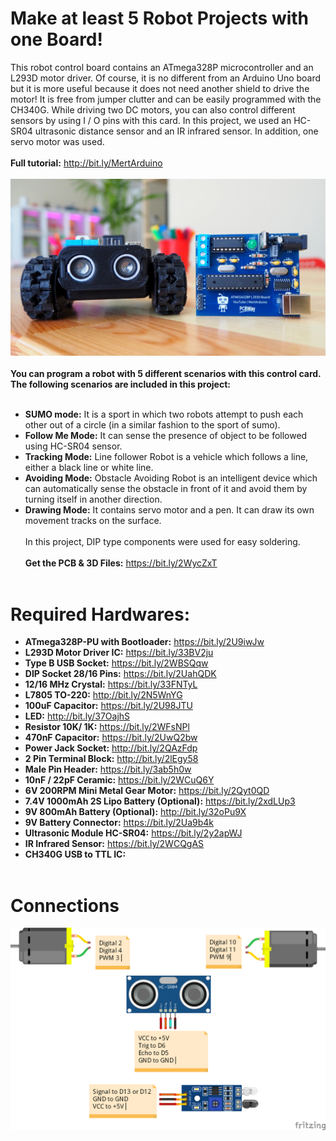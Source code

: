 # Make at least 5 Robot Projects with one Board!
This robot control board contains an ATmega328P microcontroller and an L293D motor driver. Of course, it is no different from an Arduino Uno board but it is more useful because it does not need another shield to drive the motor! It is free from jumper clutter and can be easily programmed with the CH340G. While driving two DC motors, you can also control different sensors by using I / O pins with this card. In this project, we used an HC-SR04 ultrasonic distance sensor and an IR infrared sensor. In addition, one servo motor was used.</br></br>
**Full tutorial:** http://bit.ly/MertArduino </br></br>
![](Cover_png.png) </br></br>
**You can program a robot with 5 different scenarios with this control card. The following scenarios are included in this project:** </br></br>
- **SUMO mode:** It is a sport in which two robots attempt to push each other out of a circle (in a similar fashion to the sport of sumo).</br>
- **Follow Me Mode:** It can sense the presence of object to be followed using HC-SR04 sensor. </br>
- **Tracking Mode:** Line follower Robot is a vehicle which follows a line, either a black line or white line. </br>
- **Avoiding Mode:** Obstacle Avoiding Robot is an intelligent device which can automatically sense the obstacle in front of it and avoid them by turning itself in another direction. </br>
- **Drawing Mode:** It contains servo motor and a pen. It can draw its own movement tracks on the surface. </br></br>
In this project, DIP type components were used for easy soldering. </br></br>
**Get the PCB & 3D Files:** https://bit.ly/2WycZxT </br></br>
# Required Hardwares: </br>
- **ATmega328P-PU with Bootloader:** https://bit.ly/2U9iwJw </br>
- **L293D Motor Driver IC:** https://bit.ly/33BV2ju </br>
- **Type B USB Socket:** https://bit.ly/2WBSQqw </br>
- **DIP Socket 28/16 Pins:** https://bit.ly/2UahQDK </br>
- **12/16 MHz Crystal:** https://bit.ly/33FNTyL </br>
- **L7805 TO-220:** http://bit.ly/2N5WnYG </br>
- **100uF Capacitor:** https://bit.ly/2U98JTU </br>
- **LED:** http://bit.ly/37OajhS </br>
- **Resistor 10K/ 1K:** https://bit.ly/2WFsNPl </br>
- **470nF Capacitor:** https://bit.ly/2UwQ2bw </br>
- **Power Jack Socket:** http://bit.ly/2QAzFdp </br>
- **2 Pin Terminal Block:** http://bit.ly/2lEgy58 </br>
- **Male Pin Header:** https://bit.ly/3ab5h0w </br>
- **10nF / 22pF Ceramic:** https://bit.ly/2WCuQ6Y </br>
- **6V 200RPM Mini Metal Gear Motor:** https://bit.ly/2Qyt0QD </br>
- **7.4V 1000mAh 2S Lipo Battery (Optional):** https://bit.ly/2xdLUp3 </br>
- **9V 800mAh Battery (Optional):** http://bit.ly/32oPu9X </br>
- **9V Battery Connector:** https://bit.ly/2Ua9b4k </br>
- **Ultrasonic Module HC-SR04:** https://bit.ly/2y2apWJ </br>
- **IR Infrared Sensor:** https://bit.ly/2WCQgAS </br>
- **CH340G USB to TTL IC:** </br></br>
# Connections
![](Connections.png) </br></br>
